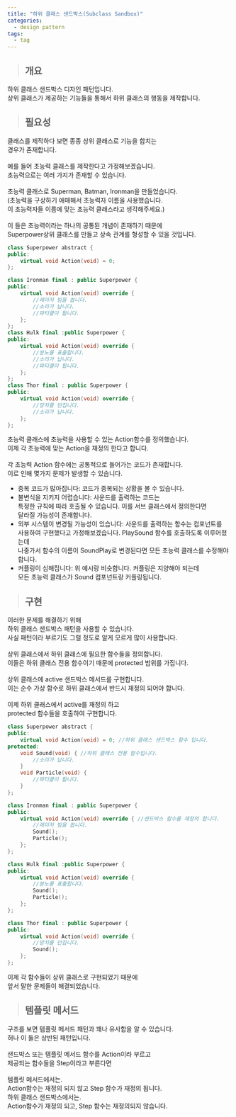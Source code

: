 ```yaml
---
title: "하위 클래스 샌드박스(Subclass Sandbox)"
categories:
  - design pattern
tags:
  - tag
---
```

> ## 개요

하위 클래스 샌드박스 디자인 패턴입니다.<br>
상위 클래스가 제공하는 기능들을 통해서 하위 클래스의 행동을 제작합니다.
> ## 필요성

클래스를 제작하다 보면 종종 상위 클래스로 기능을 합치는<br>
경우가 존재합니다.<br>
<br>
예를 들어 초능력 클래스를 제작한다고 가정해보겠습니다.<br>
초능력으로는 여러 가지가 존재할 수 있습니다.<br>
<br>
초능력 클래스로 Superman, Batman, Ironman을 만들었습니다.<br>
(초능력을 구상하기 애매해서 초능력자 이름을 사용했습니다.<br>
이 초능력자들 이름에 맞는 초능력 클래스라고 생각해주세요.)<br>
<br>
이 들은 초능력이라는 하나의 공통된 개념이 존재하기 때문에<br>
Superpower상위 클래스를 만들고 상속 관계를 형성할 수 있을 것입니다.
```cpp
class Superpower abstract {
public:
	virtual void Action(void) = 0;
};
```
```cpp
class Ironman final : public Superpower {
public:
	virtual void Action(void) override {
		//레이저 빔을 쏩니다.
		//소리가 납니다.
		//파티클이 튑니다.
	};
};
class Hulk final :public Superpower {
public:
	virtual void Action(void) override {
		//분노를 표출합니다.
		//소리가 납니다.
		//파티클이 튑니다.
	};
};
class Thor final : public Superpower {
public:
	virtual void Action(void) override {
		//망치를 던집니다.
		//소리가 납니다.
	};
};
```
초능력 클래스에 초능력을 사용할 수 있는 Action함수를 정의했습니다.<br>
이제 각 초능력에 맞는 Action을 재정의 한다고 합니다.<br>
<br>
각 초능력 Action 함수에는 공통적으로 들어가는 코드가 존재합니다.<br>
이로 인해 몇가지 문제가 발생할 수 있습니다.
- 중복 코드가 많아집니다: 코드가 중복되는 상황을 볼 수 있습니다.
- 불변식을 지키지 어렵습니다: 사운드를 출력하는 코드는<br>
특정한 규칙에 따라 호출될 수 있습니다. 이를 서브 클래스에서 정의한다면<br>
달라질 가능성이 존재합니다.
- 외부 시스템이 변경될 가능성이 있습니다: 사운드를 출력하는 함수는 컴포넌트를<br>
사용하여 구현했다고 가정해보겠습니다. PlaySound 함수를 호출하도록 이루어졌는데<br>
나중가서 함수의 이름이 SoundPlay로 변경된다면 모든 초능력 클래스를 수정해야합니다.
- 커플링이 심해집니다: 위 예시랑 비슷합니다. 커플링은 지양해야 되는데<br>
모든 초능력 클래스가 Sound 컴포넌트랑 커플링됩니다.
> ## 구현

이러한 문제를 해결하기 위해<br>
하위 클래스 샌드박스 패턴을 사용할 수 있습니다.<br>
사실 패턴이라 부르기도 그럴 정도로 알게 모르게 많이 사용합니다.<br>
<br>
상위 클래스에서 하위 클래스에 필요한 함수들을 정의합니다.<br>
이들은 하위 클래스 전용 함수이기 때문에 protected 범위를 가집니다.<br>
<br>
상위 클래스에 active 샌드박스 메서드를 구현합니다.<br>
이는 순수 가상 함수로 하위 클래스에서 반드시 재정의 되어야 합니다.<br>
<br>
이제 하위 클래스에서 active를 재정의 하고<br>
protected 함수들을 호출하여 구현합니다.<br>
```cpp
class Superpower abstract {
public:
	virtual void Action(void) = 0; //하위 클래스 샌드박스 함수 입니다.
protected:
	void Sound(void) { //하위 클래스 전용 함수입니다.
		//소리가 납니다.
	}
	void Particle(void) {
		//파티클이 튑니다.
	}
};
```
```cpp
class Ironman final : public Superpower {
public:
	virtual void Action(void) override { //샌드박스 함수를 재정의 합니다.
		//레이저 빔을 쏩니다.
		Sound();
		Particle();
	};
};
```
```cpp
class Hulk final :public Superpower {
public:
	virtual void Action(void) override {
		//분노를 표출합니다.
		Sound();
		Particle();
	};
};
```
```cpp
class Thor final : public Superpower {
public:
	virtual void Action(void) override {
		//망치를 던집니다.
		Sound();
	};
};
```
이제 각 함수들이 상위 클래스로 구현되었기 때문에<br>
앞서 말한 문제들이 해결되었습니다.
> ## 템플릿 메서드

구조를 보면 템플릿 메서드 패턴과 꽤나 유사함을 알 수 있습니다.<br>
허나 이 둘은 상반된 패턴입니다.<br>
<br>
샌드박스 또는 템플릿 메서드 함수를 Action이라 부르고<br>
제공되는 함수들을 Step이라고 부른다면<br>
<br>
템플릿 메서드에서는.<br>
Action함수는 재정의 되지 않고 Step 함수가 재정의 됩니다.<br>
하위 클래스 샌드박스에서는.<br>
Action함수가 재정의 되고, Step 함수는 재정의되지 않습니다.
